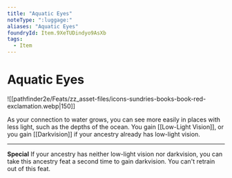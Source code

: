 ```yaml
---
title: "Aquatic Eyes"
noteType: ":luggage:"
aliases: "Aquatic Eyes"
foundryId: Item.9XeTUDindyo9AsXb
tags:
  - Item
---
```


# Aquatic Eyes
![[pathfinder2e/Feats/zz_asset-files/icons-sundries-books-book-red-exclamation.webp|150]]

As your connection to water grows, you can see more easily in places with less light, such as the depths of the ocean. You gain [[Low-Light Vision]], or you gain [[Darkvision]] if your ancestry already has low-light vision.

* * *

**Special** If your ancestry has neither low-light vision nor darkvision, you can take this ancestry feat a second time to gain darkvision. You can't retrain out of this feat.
